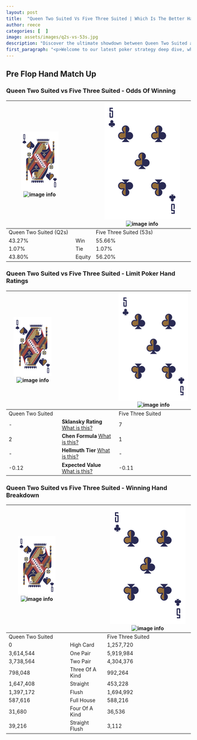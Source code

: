 ```yaml
---
layout: post
title:  "Queen Two Suited Vs Five Three Suited | Which Is The Better Hand In Poker? A Complete Guide"
author: reece
categories: [  ]
image: assets/images/q2s-vs-53s.jpg
description: "Discover the ultimate showdown between Queen Two Suited and Five Three Suited in poker! Uncover the odds, strategies, and scenarios where one hand triumphs over the other. Get ready to up your poker game with this thrilling analysis."
first_paragraph: "<p>Welcome to our latest poker strategy deep dive, where we're pitting two distinct hands against each other in a high-stakes showdown: Queen Two Suited vs Five Three Suited.</p><p>In the dynamic world of poker, every decision counts, and knowing which hand holds the upper hand is key to your success at the table.</p><p>In this article, we'll dissect these two hands, explore the scenarios where one dominates the other, and equip you with the knowledge to make strategic choices that can tip the odds in your favor.</p><p>Get ready to unravel the intriguing dynamics of these poker hands and elevate your game to new heights.</p>"
---
```




[comment]: # (sp0)

## Pre Flop Hand Match Up

<div class="table hand-ratings" markdown="1"> 



### Queen Two Suited vs Five Three Suited - Odds Of Winning


    
| ![image info](assets/images/hand1/Q.png) ![image info](assets/images/hand1/2s.png) |  | ![image info](assets/images/hand2/5.png) ![image info](assets/images/hand2/3s.png) |
| -------- | -------- | -------- |
| Queen Two Suited (Q2s) |  | Five Three Suited (53s) |
| 43.27% | Win | 55.66% |
| 1.07% | Tie | 1.07% |
| 43.80% | Equity | 56.20% |




[comment]: # (sp1)



### Queen Two Suited vs Five Three Suited - Limit Poker Hand Ratings


    
| ![image info](assets/images/hand1/Q.png) ![image info](assets/images/hand1/2s.png) |  | ![image info](assets/images/hand2/5.png) ![image info](assets/images/hand2/3s.png) |
| -------- | -------- | -------- |
| Queen Two Suited |  | Five Three Suited |
| - | **Sklansky Rating** [What is this?](/sklansky-rating-explained) | 7 |
| 2 | **Chen Formula** [What is this?](/chen-formula-explained) | 1 |
| - | **Hellmuth Tier** [What is this?](/Hellmuth-tier-explained) | - |
| -0.12 | **Expected Value** [What is this?](/expected-value-explained) | -0.11 |




[comment]: # (sp2)



### Queen Two Suited vs Five Three Suited - Winning Hand Breakdown


    
| ![image info](assets/images/hand1/Q.png) ![image info](assets/images/hand1/2s.png) |  | ![image info](assets/images/hand2/5.png) ![image info](assets/images/hand2/3s.png) |
| -------- | -------- | -------- |
| Queen Two Suited |  | Five Three Suited |
| 0 | High Card | 1,257,720 |
| 3,614,544 | One Pair | 5,919,984 |
| 3,738,564 | Two Pair | 4,304,376 |
| 798,048 | Three Of A Kind | 992,264 |
| 1,647,408 | Straight | 453,228 |
| 1,397,172 | Flush | 1,694,992 |
| 587,616 | Full House | 588,216 |
| 31,680 | Four Of A Kind | 36,536 |
| 39,216 | Straight Flush | 3,112 |




[comment]: # (sp3)



</div>

[comment]: # (sp4)



[comment]: # (sp5)

